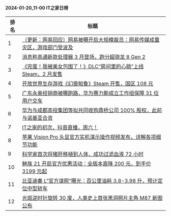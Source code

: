 #### 2024-01-20_11-00  IT之家日榜

| 排名 | 标题|
| --- | ---|
| 1 | [（更新：网易回应）网易被曝开启大规模裁员：网易传媒成重灾区，游戏部门受波及](https://www.ithome.com/0/746/250.htm) |
| 2 | [消息称高通新款处理器 3 月登场，跑分超骁龙 8 Gen 2](https://www.ithome.com/0/746/227.htm) |
| 3 | [《完蛋！我被美女包围了！》DLC“房间里的心跳”上线 Steam，2 月发售](https://www.ithome.com/0/746/132.htm) |
| 4 | [开放世界生存游戏《幻兽帕鲁》Steam 开售，国区 108 元](https://www.ithome.com/0/746/159.htm) |
| 5 | [广东永奥经销商被曝跑路，华为赛力斯成立工作组保障 31 位用户交车](https://www.ithome.com/0/746/187.htm) |
| 6 | [华为与成都高投集团等拟共同收购鼎桥公司 100% 股权，此前与诺基亚合资](https://www.ithome.com/0/746/175.htm) |
| 7 | [IT之家的初次，抖音直播，周六！](https://www.ithome.com/0/746/249.htm) |
| 8 | [苹果 Vision Pro 头显官方实机演示操作视频发布，详解各项细节功能](https://www.ithome.com/0/746/274.htm) |
| 9 | [科学家首次将猪肝移植到人体，成功过滤血液 72 小时](https://www.ithome.com/0/746/150.htm) |
| 10 | [魅族 21 开启官方优惠活动：全版本直降 200 元，到手价 3199 元起](https://www.ithome.com/0/746/236.htm) |
| 11 | [比亚迪秦 L“官方谍照”曝光：百公里油耗 3.8-3.98 升，预计定位中型轿车](https://www.ithome.com/0/746/272.htm) |
| 12 | [光斑逆时针旋转 30 度，人类史上首张黑洞照片主角 M87 新图公布](https://www.ithome.com/0/746/145.htm) |
